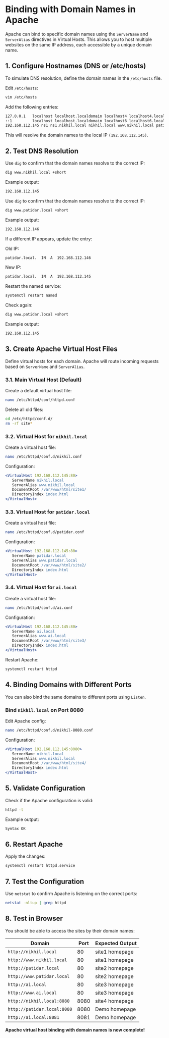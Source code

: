# Binding with Domain Names in Apache

Apache can bind to specific domain names using the `ServerName` and `ServerAlias` directives in Virtual Hosts. This allows you to host multiple websites on the same IP address, each accessible by a unique domain name.

## 1. Configure Hostnames (DNS or /etc/hosts)
To simulate DNS resolution, define the domain names in the `/etc/hosts` file.

Edit `/etc/hosts`:
```bash
vim /etc/hosts
```
Add the following entries:
```bash
127.0.0.1   localhost localhost.localdomain localhost4 localhost4.localdomain4
::1         localhost localhost.localdomain localhost6 localhost6.localdomain6
192.168.112.145 ns1 ns1.nikhil.local nikhil.local www.nikhil.local patidar.local www.patidar.local ai.local www.ai.local
```
This will resolve the domain names to the local IP `(192.168.112.145)`.

## 2. Test DNS Resolution
Use `dig` to confirm that the domain names resolve to the correct IP:
```bash
dig www.nikhil.local +short
```
Example output:
```bash
192.168.112.145
```
Use `dig` to confirm that the domain names resolve to the correct IP:

```bash
dig www.patidar.local +short
```
Example output:
```bash
192.168.112.146
```
If a different IP appears, update the entry:

Old IP:
```bash
patidar.local.  IN  A  192.168.112.146
```
New IP:
```bash
patidar.local.  IN  A  192.168.112.145
```
Restart the named service:
```bash
systemctl restart named
```
Check again:
```bash
dig www.patidar.local +short
```
Example output:
```bash
192.168.112.145
```

## 3. Create Apache Virtual Host Files
Define virtual hosts for each domain. Apache will route incoming requests based on `ServerName` and `ServerAlias`.

### 3.1. Main Virtual Host (Default)
Create a default virtual host file:
```bash
nano /etc/httpd/conf/httpd.conf
```
Delete all old files:
```bash
cd /etc/httpd/conf.d/
rm -rf site*
```

### 3.2. Virtual Host for `nikhil.local`
Create a virtual host file:
```bash
nano /etc/httpd/conf.d/nikhil.conf
```
Configuration:
```apache
<VirtualHost 192.168.112.145:80>
   ServerName nikhil.local
   ServerAlias www.nikhil.local
   DocumentRoot /var/www/html/site1/
   DirectoryIndex index.html
</VirtualHost>
```

### 3.3. Virtual Host for `patidar.local`
Create a virtual host file:
```bash
nano /etc/httpd/conf.d/patidar.conf
```
Configuration:
```apache
<VirtualHost 192.168.112.145:80>
   ServerName patidar.local
   ServerAlias www.patidar.local
   DocumentRoot /var/www/html/site2/
   DirectoryIndex index.html
</VirtualHost>
```

### 3.4. Virtual Host for `ai.local`
Create a virtual host file:
```bash
nano /etc/httpd/conf.d/ai.conf
```
Configuration:
```apache
<VirtualHost 192.168.112.145:80>
   ServerName ai.local
   ServerAlias www.ai.local
   DocumentRoot /var/www/html/site3/
   DirectoryIndex index.html
</VirtualHost>
```
Restart Apache:
```bash
systemctl restart httpd
```

## 4. Binding Domains with Different Ports
You can also bind the same domains to different ports using `Listen`.

### Bind `nikhil.local` on Port 8080
Edit Apache config:
```bash
nano /etc/httpd/conf.d/nikhil-8080.conf
```
Configuration:
```apache
<VirtualHost 192.168.112.145:8080>
   ServerName nikhil.local
   ServerAlias www.nikhil.local
   DocumentRoot /var/www/html/site4/
   DirectoryIndex index.html
</VirtualHost>
```

## 5. Validate Configuration
Check if the Apache configuration is valid:
```bash
httpd -t
```
Example output:
```bash
Syntax OK
```

## 6. Restart Apache
Apply the changes:
```bash
systemctl restart httpd.service
```

## 7. Test the Configuration
Use `netstat` to confirm Apache is listening on the correct ports:
```bash
netstat -nltup | grep httpd
```

## 8. Test in Browser
You should be able to access the sites by their domain names:

| Domain | Port | Expected Output |
|--------|------|----------------|
| `http://nikhil.local` | 80 | site1 homepage |
| `http://www.nikhil.local` | 80 | site1 homepage |
| `http://patidar.local` | 80 | site2 homepage |
| `http://www.patidar.local` | 80 | site2 homepage |
| `http://ai.local` | 80 | site3 homepage |
| `http://www.ai.local` | 80 | site3 homepage |
| `http://nikhil.local:8080` | 8080 | site4 homepage |
| `http://patidar.local:8080` | 8080 | Demo homepage |
| `http://ai.local:8081` | 8081 | Demo homepage |

**Apache virtual host binding with domain names is now complete!**

